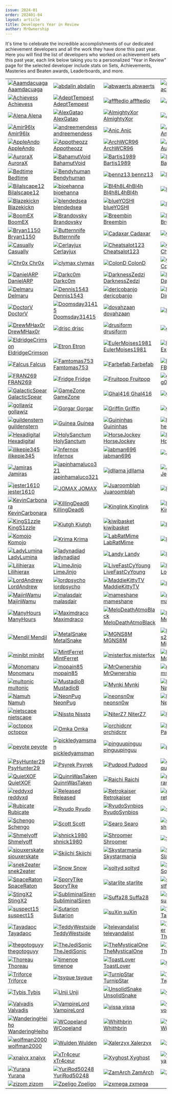 ```yaml
---
issue: 2024-01
order: 202401-04
layout: article
title: Developers Year in Review
author: MrOwnership
---
```


It's time to celebrate the incredible accomplishments of our dedicated achievement developers and all the work they have done this past year. Here you will find the list of developers who worked on achievement sets this past year, each link below taking you to a personalized "Year in Review" page for the selected developer include stats on Sets, Achievements, Masteries and Beaten awards, Leaderboards, and more.

|                                                                                                                                                                                                       |                                                                                                                                                                                                           |                                                                                                                                                                                                                   |                                                                                                                                                                                                                       |
| ----------------------------------------------------------------------------------------------------------------------------------------------------------------------------------------------------- | --------------------------------------------------------------------------------------------------------------------------------------------------------------------------------------------------------- | ----------------------------------------------------------------------------------------------------------------------------------------------------------------------------------------------------------------- | --------------------------------------------------------------------------------------------------------------------------------------------------------------------------------------------------------------------- |
| <a href="./Dev/Aaamdacuaga.html" target="_blank" rel="noopener"><img class="rauserpic" src="https://retroachievements.org/UserPic/Aaamdacuaga.png" alt="Aaamdacuaga"> Aaamdacuaga</a>                 | <a href="./Dev/abdalin.html" target="_blank" rel="noopener"><img class="rauserpic" src="https://retroachievements.org/UserPic/abdalin.png" alt="abdalin"> abdalin</a>                                     | <a href="./Dev/abwaerts.html" target="_blank" rel="noopener"><img class="rauserpic" src="https://retroachievements.org/UserPic/abwaerts.png" alt="abwaerts"> abwaerts</a>                                         | <a href="./Dev/acheaplemon.html" target="_blank" rel="noopener"><img class="rauserpic" src="https://retroachievements.org/UserPic/acheaplemon.png" alt="acheaplemon"> acheaplemon</a>                                 |
| <a href="./Dev/Achievess.html" target="_blank" rel="noopener"><img class="rauserpic" src="https://retroachievements.org/UserPic/Achievess.png" alt="Achievess"> Achievess</a>                         | <a href="./Dev/AdeptTempest.html" target="_blank" rel="noopener"><img class="rauserpic" src="https://retroachievements.org/UserPic/AdeptTempest.png" alt="AdeptTempest"> AdeptTempest</a>                 | <a href="./Dev/affftedio.html" target="_blank" rel="noopener"><img class="rauserpic" src="https://retroachievements.org/UserPic/affftedio.png" alt="affftedio"> affftedio</a>                                     | <a href="./Dev/AfroRyan.html" target="_blank" rel="noopener"><img class="rauserpic" src="https://retroachievements.org/UserPic/AfroRyan.png" alt="AfroRyan"> AfroRyan</a>                                             |
| <a href="./Dev/Alena.html" target="_blank" rel="noopener"><img class="rauserpic" src="https://retroachievements.org/UserPic/Alena.png" alt="Alena"> Alena</a>                                         | <a href="./Dev/AlexGatao.html" target="_blank" rel="noopener"><img class="rauserpic" src="https://retroachievements.org/UserPic/AlexGatao.png" alt="AlexGatao"> AlexGatao</a>                             | <a href="./Dev/AlmightyXor.html" target="_blank" rel="noopener"><img class="rauserpic" src="https://retroachievements.org/UserPic/AlmightyXor.png" alt="AlmightyXor"> AlmightyXor</a>                             | <a href="./Dev/Altomar.html" target="_blank" rel="noopener"><img class="rauserpic" src="https://retroachievements.org/UserPic/Altomar.png" alt="Altomar"> Altomar</a>                                                 |
| <a href="./Dev/Amir96lx.html" target="_blank" rel="noopener"><img class="rauserpic" src="https://retroachievements.org/UserPic/Amir96lx.png" alt="Amir96lx"> Amir96lx</a>                             | <a href="./Dev/andreemendess.html" target="_blank" rel="noopener"><img class="rauserpic" src="https://retroachievements.org/UserPic/andreemendess.png" alt="andreemendess"> andreemendess</a>             | <a href="./Dev/Anic.html" target="_blank" rel="noopener"><img class="rauserpic" src="https://retroachievements.org/UserPic/Anic.png" alt="Anic"> Anic</a>                                                         | <a href="./Dev/AntonioFNN.html" target="_blank" rel="noopener"><img class="rauserpic" src="https://retroachievements.org/UserPic/AntonioFNN.png" alt="AntonioFNN"> AntonioFNN</a>                                     |
| <a href="./Dev/AppleAndo.html" target="_blank" rel="noopener"><img class="rauserpic" src="https://retroachievements.org/UserPic/AppleAndo.png" alt="AppleAndo"> AppleAndo</a>                         | <a href="./Dev/Appotheozz.html" target="_blank" rel="noopener"><img class="rauserpic" src="https://retroachievements.org/UserPic/Appotheozz.png" alt="Appotheozz"> Appotheozz</a>                         | <a href="./Dev/ArchWCR96.html" target="_blank" rel="noopener"><img class="rauserpic" src="https://retroachievements.org/UserPic/ArchWCR96.png" alt="ArchWCR96"> ArchWCR96</a>                                     | <a href="./Dev/AuburnRDM.html" target="_blank" rel="noopener"><img class="rauserpic" src="https://retroachievements.org/UserPic/AuburnRDM.png" alt="AuburnRDM"> AuburnRDM</a>                                         |
| <a href="./Dev/AuroraX.html" target="_blank" rel="noopener"><img class="rauserpic" src="https://retroachievements.org/UserPic/AuroraX.png" alt="AuroraX"> AuroraX</a>                                 | <a href="./Dev/BahamutVoid.html" target="_blank" rel="noopener"><img class="rauserpic" src="https://retroachievements.org/UserPic/BahamutVoid.png" alt="BahamutVoid"> BahamutVoid</a>                     | <a href="./Dev/Bartis1989.html" target="_blank" rel="noopener"><img class="rauserpic" src="https://retroachievements.org/UserPic/Bartis1989.png" alt="Bartis1989"> Bartis1989</a>                                 | <a href="./Dev/BatFastardJordy.html" target="_blank" rel="noopener"><img class="rauserpic" src="https://retroachievements.org/UserPic/BatFastardJordy.png" alt="BatFastardJordy"> BatFastardJordy</a>                 |
| <a href="./Dev/Bedtime.html" target="_blank" rel="noopener"><img class="rauserpic" src="https://retroachievements.org/UserPic/Bedtime.png" alt="Bedtime"> Bedtime</a>                                 | <a href="./Dev/Bendyhuman.html" target="_blank" rel="noopener"><img class="rauserpic" src="https://retroachievements.org/UserPic/Bendyhuman.png" alt="Bendyhuman"> Bendyhuman</a>                         | <a href="./Dev/bennz13.html" target="_blank" rel="noopener"><img class="rauserpic" src="https://retroachievements.org/UserPic/bennz13.png" alt="bennz13"> bennz13</a>                                             | <a href="./Dev/Biendeo.html" target="_blank" rel="noopener"><img class="rauserpic" src="https://retroachievements.org/UserPic/Biendeo.png" alt="Biendeo"> Biendeo</a>                                                 |
| <a href="./Dev/Bilalscape12.html" target="_blank" rel="noopener"><img class="rauserpic" src="https://retroachievements.org/UserPic/Bilalscape12.png" alt="Bilalscape12"> Bilalscape12</a>             | <a href="./Dev/bjoehanna.html" target="_blank" rel="noopener"><img class="rauserpic" src="https://retroachievements.org/UserPic/bjoehanna.png" alt="bjoehanna"> bjoehanna</a>                             | <a href="./Dev/Bl4h8L4hBl4h.html" target="_blank" rel="noopener"><img class="rauserpic" src="https://retroachievements.org/UserPic/Bl4h8L4hBl4h.png" alt="Bl4h8L4hBl4h"> Bl4h8L4hBl4h</a>                         | <a href="./Dev/Blatancy.html" target="_blank" rel="noopener"><img class="rauserpic" src="https://retroachievements.org/UserPic/Blatancy.png" alt="Blatancy"> Blatancy</a>                                             |
| <a href="./Dev/Blazekickn.html" target="_blank" rel="noopener"><img class="rauserpic" src="https://retroachievements.org/UserPic/Blazekickn.png" alt="Blazekickn"> Blazekickn</a>                     | <a href="./Dev/blendedsea.html" target="_blank" rel="noopener"><img class="rauserpic" src="https://retroachievements.org/UserPic/blendedsea.png" alt="blendedsea"> blendedsea</a>                         | <a href="./Dev/blueYOSHI.html" target="_blank" rel="noopener"><img class="rauserpic" src="https://retroachievements.org/UserPic/blueYOSHI.png" alt="blueYOSHI"> blueYOSHI</a>                                     | <a href="./Dev/BOBLS.html" target="_blank" rel="noopener"><img class="rauserpic" src="https://retroachievements.org/UserPic/BOBLS.png" alt="BOBLS"> BOBLS</a>                                                         |
| <a href="./Dev/BoomEX.html" target="_blank" rel="noopener"><img class="rauserpic" src="https://retroachievements.org/UserPic/BoomEX.png" alt="BoomEX"> BoomEX</a>                                     | <a href="./Dev/Brandovsky.html" target="_blank" rel="noopener"><img class="rauserpic" src="https://retroachievements.org/UserPic/Brandovsky.png" alt="Brandovsky"> Brandovsky</a>                         | <a href="./Dev/Breembin.html" target="_blank" rel="noopener"><img class="rauserpic" src="https://retroachievements.org/UserPic/Breembin.png" alt="Breembin"> Breembin</a>                                         | <a href="./Dev/BrunoKiko.html" target="_blank" rel="noopener"><img class="rauserpic" src="https://retroachievements.org/UserPic/BrunoKiko.png" alt="BrunoKiko"> BrunoKiko</a>                                         |
| <a href="./Dev/Bryan1150.html" target="_blank" rel="noopener"><img class="rauserpic" src="https://retroachievements.org/UserPic/Bryan1150.png" alt="Bryan1150"> Bryan1150</a>                         | <a href="./Dev/Butternnife.html" target="_blank" rel="noopener"><img class="rauserpic" src="https://retroachievements.org/UserPic/Butternnife.png" alt="Butternnife"> Butternnife</a>                     | <a href="./Dev/Cadaxar.html" target="_blank" rel="noopener"><img class="rauserpic" src="https://retroachievements.org/UserPic/Cadaxar.png" alt="Cadaxar"> Cadaxar</a>                                             | <a href="./Dev/Cadex.html" target="_blank" rel="noopener"><img class="rauserpic" src="https://retroachievements.org/UserPic/Cadex.png" alt="Cadex"> Cadex</a>                                                         |
| <a href="./Dev/Casually.html" target="_blank" rel="noopener"><img class="rauserpic" src="https://retroachievements.org/UserPic/Casually.png" alt="Casually"> Casually</a>                             | <a href="./Dev/Cerlayjux.html" target="_blank" rel="noopener"><img class="rauserpic" src="https://retroachievements.org/UserPic/Cerlayjux.png" alt="Cerlayjux"> Cerlayjux</a>                             | <a href="./Dev/Cheatsalot123.html" target="_blank" rel="noopener"><img class="rauserpic" src="https://retroachievements.org/UserPic/Cheatsalot123.png" alt="Cheatsalot123"> Cheatsalot123</a>                     | <a href="./Dev/ChocoMilk.html" target="_blank" rel="noopener"><img class="rauserpic" src="https://retroachievements.org/UserPic/ChocoMilk.png" alt="ChocoMilk"> ChocoMilk</a>                                         |
| <a href="./Dev/Chr0x.html" target="_blank" rel="noopener"><img class="rauserpic" src="https://retroachievements.org/UserPic/Chr0x.png" alt="Chr0x"> Chr0x</a>                                         | <a href="./Dev/clymax.html" target="_blank" rel="noopener"><img class="rauserpic" src="https://retroachievements.org/UserPic/clymax.png" alt="clymax"> clymax</a>                                         | <a href="./Dev/ColonD.html" target="_blank" rel="noopener"><img class="rauserpic" src="https://retroachievements.org/UserPic/ColonD.png" alt="ColonD"> ColonD</a>                                                 | <a href="./Dev/Coloradohusky.html" target="_blank" rel="noopener"><img class="rauserpic" src="https://retroachievements.org/UserPic/Coloradohusky.png" alt="Coloradohusky"> Coloradohusky</a>                         |
| <a href="./Dev/DanielARP.html" target="_blank" rel="noopener"><img class="rauserpic" src="https://retroachievements.org/UserPic/DanielARP.png" alt="DanielARP"> DanielARP</a>                         | <a href="./Dev/Darkc0m.html" target="_blank" rel="noopener"><img class="rauserpic" src="https://retroachievements.org/UserPic/Darkc0m.png" alt="Darkc0m"> Darkc0m</a>                                     | <a href="./Dev/DarknessZedzi.html" target="_blank" rel="noopener"><img class="rauserpic" src="https://retroachievements.org/UserPic/DarknessZedzi.png" alt="DarknessZedzi"> DarknessZedzi</a>                     | <a href="./Dev/DarkyAndreas.html" target="_blank" rel="noopener"><img class="rauserpic" src="https://retroachievements.org/UserPic/DarkyAndreas.png" alt="DarkyAndreas"> DarkyAndreas</a>                             |
| <a href="./Dev/Delmaru.html" target="_blank" rel="noopener"><img class="rauserpic" src="https://retroachievements.org/UserPic/Delmaru.png" alt="Delmaru"> Delmaru</a>                                 | <a href="./Dev/Dennis1543.html" target="_blank" rel="noopener"><img class="rauserpic" src="https://retroachievements.org/UserPic/Dennis1543.png" alt="Dennis1543"> Dennis1543</a>                         | <a href="./Dev/dericobanjo.html" target="_blank" rel="noopener"><img class="rauserpic" src="https://retroachievements.org/UserPic/dericobanjo.png" alt="dericobanjo"> dericobanjo</a>                             | <a href="./Dev/Dimedime.html" target="_blank" rel="noopener"><img class="rauserpic" src="https://retroachievements.org/UserPic/Dimedime.png" alt="Dimedime"> Dimedime</a>                                             |
| <a href="./Dev/DoctorV.html" target="_blank" rel="noopener"><img class="rauserpic" src="https://retroachievements.org/UserPic/DoctorV.png" alt="DoctorV"> DoctorV</a>                                 | <a href="./Dev/Doomsday31415.html" target="_blank" rel="noopener"><img class="rauserpic" src="https://retroachievements.org/UserPic/Doomsday31415.png" alt="Doomsday31415"> Doomsday31415</a>             | <a href="./Dev/dovahzaan.html" target="_blank" rel="noopener"><img class="rauserpic" src="https://retroachievements.org/UserPic/dovahzaan.png" alt="dovahzaan"> dovahzaan</a>                                     | <a href="./Dev/Dreaker.html" target="_blank" rel="noopener"><img class="rauserpic" src="https://retroachievements.org/UserPic/Dreaker.png" alt="Dreaker"> Dreaker</a>                                                 |
| <a href="./Dev/DrewMHax0r.html" target="_blank" rel="noopener"><img class="rauserpic" src="https://retroachievements.org/UserPic/DrewMHax0r.png" alt="DrewMHax0r"> DrewMHax0r</a>                     | <a href="./Dev/drisc.html" target="_blank" rel="noopener"><img class="rauserpic" src="https://retroachievements.org/UserPic/drisc.png" alt="drisc"> drisc</a>                                             | <a href="./Dev/drusiform.html" target="_blank" rel="noopener"><img class="rauserpic" src="https://retroachievements.org/UserPic/drusiform.png" alt="drusiform"> drusiform</a>                                     | <a href="./Dev/elbearno.html" target="_blank" rel="noopener"><img class="rauserpic" src="https://retroachievements.org/UserPic/elbearno.png" alt="elbearno"> elbearno</a>                                             |
| <a href="./Dev/EldridgeCrimson.html" target="_blank" rel="noopener"><img class="rauserpic" src="https://retroachievements.org/UserPic/EldridgeCrimson.png" alt="EldridgeCrimson"> EldridgeCrimson</a> | <a href="./Dev/Etron.html" target="_blank" rel="noopener"><img class="rauserpic" src="https://retroachievements.org/UserPic/Etron.png" alt="Etron"> Etron</a>                                             | <a href="./Dev/EulerMoises1981.html" target="_blank" rel="noopener"><img class="rauserpic" src="https://retroachievements.org/UserPic/EulerMoises1981.png" alt="EulerMoises1981"> EulerMoises1981</a>             | <a href="./Dev/Excessiveiser.html" target="_blank" rel="noopener"><img class="rauserpic" src="https://retroachievements.org/UserPic/Excessiveiser.png" alt="Excessiveiser"> Excessiveiser</a>                         |
| <a href="./Dev/Falcus.html" target="_blank" rel="noopener"><img class="rauserpic" src="https://retroachievements.org/UserPic/Falcus.png" alt="Falcus"> Falcus</a>                                     | <a href="./Dev/Famtomas753.html" target="_blank" rel="noopener"><img class="rauserpic" src="https://retroachievements.org/UserPic/Famtomas753.png" alt="Famtomas753"> Famtomas753</a>                     | <a href="./Dev/Farbefab.html" target="_blank" rel="noopener"><img class="rauserpic" src="https://retroachievements.org/UserPic/Farbefab.png" alt="Farbefab"> Farbefab</a>                                         | <a href="./Dev/FBernkastelKues.html" target="_blank" rel="noopener"><img class="rauserpic" src="https://retroachievements.org/UserPic/FBernkastelKues.png" alt="FBernkastelKues"> FBernkastelKues</a>                 |
| <a href="./Dev/FRAN269.html" target="_blank" rel="noopener"><img class="rauserpic" src="https://retroachievements.org/UserPic/FRAN269.png" alt="FRAN269"> FRAN269</a>                                 | <a href="./Dev/Fridge.html" target="_blank" rel="noopener"><img class="rauserpic" src="https://retroachievements.org/UserPic/Fridge.png" alt="Fridge"> Fridge</a>                                         | <a href="./Dev/Fruitpop.html" target="_blank" rel="noopener"><img class="rauserpic" src="https://retroachievements.org/UserPic/Fruitpop.png" alt="Fruitpop"> Fruitpop</a>                                         | <a href="./Dev/g0dm0d3.html" target="_blank" rel="noopener"><img class="rauserpic" src="https://retroachievements.org/UserPic/g0dm0d3.png" alt="g0dm0d3"> g0dm0d3</a>                                                 |
| <a href="./Dev/GalacticSpear.html" target="_blank" rel="noopener"><img class="rauserpic" src="https://retroachievements.org/UserPic/GalacticSpear.png" alt="GalacticSpear"> GalacticSpear</a>         | <a href="./Dev/GameZone.html" target="_blank" rel="noopener"><img class="rauserpic" src="https://retroachievements.org/UserPic/GameZone.png" alt="GameZone"> GameZone</a>                                 | <a href="./Dev/Ghal416.html" target="_blank" rel="noopener"><img class="rauserpic" src="https://retroachievements.org/UserPic/Ghal416.png" alt="Ghal416"> Ghal416</a>                                             | <a href="./Dev/Gloves.html" target="_blank" rel="noopener"><img class="rauserpic" src="https://retroachievements.org/UserPic/Gloves.png" alt="Gloves"> Gloves</a>                                                     |
| <a href="./Dev/gollawiz.html" target="_blank" rel="noopener"><img class="rauserpic" src="https://retroachievements.org/UserPic/gollawiz.png" alt="gollawiz"> gollawiz</a>                             | <a href="./Dev/Gorgar.html" target="_blank" rel="noopener"><img class="rauserpic" src="https://retroachievements.org/UserPic/Gorgar.png" alt="Gorgar"> Gorgar</a>                                         | <a href="./Dev/Griffin.html" target="_blank" rel="noopener"><img class="rauserpic" src="https://retroachievements.org/UserPic/Griffin.png" alt="Griffin"> Griffin</a>                                             | <a href="./Dev/Gudra.html" target="_blank" rel="noopener"><img class="rauserpic" src="https://retroachievements.org/UserPic/Gudra.png" alt="Gudra"> Gudra</a>                                                         |
| <a href="./Dev/guildenstern.html" target="_blank" rel="noopener"><img class="rauserpic" src="https://retroachievements.org/UserPic/guildenstern.png" alt="guildenstern"> guildenstern</a>             | <a href="./Dev/Guinea.html" target="_blank" rel="noopener"><img class="rauserpic" src="https://retroachievements.org/UserPic/Guinea.png" alt="Guinea"> Guinea</a>                                         | <a href="./Dev/Guininhas.html" target="_blank" rel="noopener"><img class="rauserpic" src="https://retroachievements.org/UserPic/Guininhas.png" alt="Guininhas"> Guininhas</a>                                     | <a href="./Dev/herrshaun.html" target="_blank" rel="noopener"><img class="rauserpic" src="https://retroachievements.org/UserPic/herrshaun.png" alt="herrshaun"> herrshaun</a>                                         |
| <a href="./Dev/Hexadigital.html" target="_blank" rel="noopener"><img class="rauserpic" src="https://retroachievements.org/UserPic/Hexadigital.png" alt="Hexadigital"> Hexadigital</a>                 | <a href="./Dev/HolySanctum.html" target="_blank" rel="noopener"><img class="rauserpic" src="https://retroachievements.org/UserPic/HolySanctum.png" alt="HolySanctum"> HolySanctum</a>                     | <a href="./Dev/HorseJockey.html" target="_blank" rel="noopener"><img class="rauserpic" src="https://retroachievements.org/UserPic/HorseJockey.png" alt="HorseJockey"> HorseJockey</a>                             | <a href="./Dev/Hotscrock.html" target="_blank" rel="noopener"><img class="rauserpic" src="https://retroachievements.org/UserPic/Hotscrock.png" alt="Hotscrock"> Hotscrock</a>                                         |
| <a href="./Dev/ilikepie345.html" target="_blank" rel="noopener"><img class="rauserpic" src="https://retroachievements.org/UserPic/ilikepie345.png" alt="ilikepie345"> ilikepie345</a>                 | <a href="./Dev/Infernox.html" target="_blank" rel="noopener"><img class="rauserpic" src="https://retroachievements.org/UserPic/Infernox.png" alt="Infernox"> Infernox</a>                                 | <a href="./Dev/jabman696.html" target="_blank" rel="noopener"><img class="rauserpic" src="https://retroachievements.org/UserPic/jabman696.png" alt="jabman696"> jabman696</a>                                     | <a href="./Dev/JAM.html" target="_blank" rel="noopener"><img class="rauserpic" src="https://retroachievements.org/UserPic/JAM.png" alt="JAM"> JAM</a>                                                                 |
| <a href="./Dev/Jamiras.html" target="_blank" rel="noopener"><img class="rauserpic" src="https://retroachievements.org/UserPic/Jamiras.png" alt="Jamiras"> Jamiras</a>                                 | <a href="./Dev/japinhamaluco321.html" target="_blank" rel="noopener"><img class="rauserpic" src="https://retroachievements.org/UserPic/japinhamaluco321.png" alt="japinhamaluco321"> japinhamaluco321</a> | <a href="./Dev/jdllama.html" target="_blank" rel="noopener"><img class="rauserpic" src="https://retroachievements.org/UserPic/jdllama.png" alt="jdllama"> jdllama</a>                                             | <a href="./Dev/Jenettebaghead.html" target="_blank" rel="noopener"><img class="rauserpic" src="https://retroachievements.org/UserPic/Jenettebaghead.png" alt="Jenettebaghead"> Jenettebaghead</a>                     |
| <a href="./Dev/jester1610.html" target="_blank" rel="noopener"><img class="rauserpic" src="https://retroachievements.org/UserPic/jester1610.png" alt="jester1610"> jester1610</a>                     | <a href="./Dev/JOMAX.html" target="_blank" rel="noopener"><img class="rauserpic" src="https://retroachievements.org/UserPic/JOMAX.png" alt="JOMAX"> JOMAX</a>                                             | <a href="./Dev/Juaroomblah.html" target="_blank" rel="noopener"><img class="rauserpic" src="https://retroachievements.org/UserPic/Juaroomblah.png" alt="Juaroomblah"> Juaroomblah</a>                             | <a href="./Dev/Kayesay.html" target="_blank" rel="noopener"><img class="rauserpic" src="https://retroachievements.org/UserPic/Kayesay.png" alt="Kayesay"> Kayesay</a>                                                 |
| <a href="./Dev/KevinCarbonara.html" target="_blank" rel="noopener"><img class="rauserpic" src="https://retroachievements.org/UserPic/KevinCarbonara.png" alt="KevinCarbonara"> KevinCarbonara</a>     | <a href="./Dev/KillingDead6.html" target="_blank" rel="noopener"><img class="rauserpic" src="https://retroachievements.org/UserPic/KillingDead6.png" alt="KillingDead6"> KillingDead6</a>                 | <a href="./Dev/Kinglink.html" target="_blank" rel="noopener"><img class="rauserpic" src="https://retroachievements.org/UserPic/Kinglink.png" alt="Kinglink"> Kinglink</a>                                         | <a href="./Dev/KingRognar.html" target="_blank" rel="noopener"><img class="rauserpic" src="https://retroachievements.org/UserPic/KingRognar.png" alt="KingRognar"> KingRognar</a>                                     |
| <a href="./Dev/KingS1zzle.html" target="_blank" rel="noopener"><img class="rauserpic" src="https://retroachievements.org/UserPic/KingS1zzle.png" alt="KingS1zzle"> KingS1zzle</a>                     | <a href="./Dev/Kiutgh.html" target="_blank" rel="noopener"><img class="rauserpic" src="https://retroachievements.org/UserPic/Kiutgh.png" alt="Kiutgh"> Kiutgh</a>                                         | <a href="./Dev/kiwibasket.html" target="_blank" rel="noopener"><img class="rauserpic" src="https://retroachievements.org/UserPic/kiwibasket.png" alt="kiwibasket"> kiwibasket</a>                                 | <a href="./Dev/kmpers.html" target="_blank" rel="noopener"><img class="rauserpic" src="https://retroachievements.org/UserPic/kmpers.png" alt="kmpers"> kmpers</a>                                                     |
| <a href="./Dev/Komojo.html" target="_blank" rel="noopener"><img class="rauserpic" src="https://retroachievements.org/UserPic/Komojo.png" alt="Komojo"> Komojo</a>                                     | <a href="./Dev/Krima.html" target="_blank" rel="noopener"><img class="rauserpic" src="https://retroachievements.org/UserPic/Krima.png" alt="Krima"> Krima</a>                                             | <a href="./Dev/LabRatMime.html" target="_blank" rel="noopener"><img class="rauserpic" src="https://retroachievements.org/UserPic/LabRatMime.png" alt="LabRatMime"> LabRatMime</a>                                 | <a href="./Dev/Labuff.html" target="_blank" rel="noopener"><img class="rauserpic" src="https://retroachievements.org/UserPic/Labuff.png" alt="Labuff"> Labuff</a>                                                     |
| <a href="./Dev/LadyLumina.html" target="_blank" rel="noopener"><img class="rauserpic" src="https://retroachievements.org/UserPic/LadyLumina.png" alt="LadyLumina"> LadyLumina</a>                     | <a href="./Dev/ladynadiad.html" target="_blank" rel="noopener"><img class="rauserpic" src="https://retroachievements.org/UserPic/ladynadiad.png" alt="ladynadiad"> ladynadiad</a>                         | <a href="./Dev/Landy.html" target="_blank" rel="noopener"><img class="rauserpic" src="https://retroachievements.org/UserPic/Landy.png" alt="Landy"> Landy</a>                                                     | <a href="./Dev/Layton.html" target="_blank" rel="noopener"><img class="rauserpic" src="https://retroachievements.org/UserPic/Layton.png" alt="Layton"> Layton</a>                                                     |
| <a href="./Dev/Lilihierax.html" target="_blank" rel="noopener"><img class="rauserpic" src="https://retroachievements.org/UserPic/Lilihierax.png" alt="Lilihierax"> Lilihierax</a>                     | <a href="./Dev/LimeJinjo.html" target="_blank" rel="noopener"><img class="rauserpic" src="https://retroachievements.org/UserPic/LimeJinjo.png" alt="LimeJinjo"> LimeJinjo</a>                             | <a href="./Dev/LiveFastCyYoung.html" target="_blank" rel="noopener"><img class="rauserpic" src="https://retroachievements.org/UserPic/LiveFastCyYoung.png" alt="LiveFastCyYoung"> LiveFastCyYoung</a>             | <a href="./Dev/LogicalFallacy.html" target="_blank" rel="noopener"><img class="rauserpic" src="https://retroachievements.org/UserPic/LogicalFallacy.png" alt="LogicalFallacy"> LogicalFallacy</a>                     |
| <a href="./Dev/LordAndrew.html" target="_blank" rel="noopener"><img class="rauserpic" src="https://retroachievements.org/UserPic/LordAndrew.png" alt="LordAndrew"> LordAndrew</a>                     | <a href="./Dev/lordpsycho.html" target="_blank" rel="noopener"><img class="rauserpic" src="https://retroachievements.org/UserPic/lordpsycho.png" alt="lordpsycho"> lordpsycho</a>                         | <a href="./Dev/MaddieKittyTV.html" target="_blank" rel="noopener"><img class="rauserpic" src="https://retroachievements.org/UserPic/MaddieKittyTV.png" alt="MaddieKittyTV"> MaddieKittyTV</a>                     | <a href="./Dev/MahBoi.html" target="_blank" rel="noopener"><img class="rauserpic" src="https://retroachievements.org/UserPic/MahBoi.png" alt="MahBoi"> MahBoi</a>                                                     |
| <a href="./Dev/MajinWamu.html" target="_blank" rel="noopener"><img class="rauserpic" src="https://retroachievements.org/UserPic/MajinWamu.png" alt="MajinWamu"> MajinWamu</a>                         | <a href="./Dev/malasdair.html" target="_blank" rel="noopener"><img class="rauserpic" src="https://retroachievements.org/UserPic/malasdair.png" alt="malasdair"> malasdair</a>                             | <a href="./Dev/mameshane.html" target="_blank" rel="noopener"><img class="rauserpic" src="https://retroachievements.org/UserPic/mameshane.png" alt="mameshane"> mameshane</a>                                     | <a href="./Dev/manakoDE.html" target="_blank" rel="noopener"><img class="rauserpic" src="https://retroachievements.org/UserPic/manakoDE.png" alt="manakoDE"> manakoDE</a>                                             |
| <a href="./Dev/ManyHours.html" target="_blank" rel="noopener"><img class="rauserpic" src="https://retroachievements.org/UserPic/ManyHours.png" alt="ManyHours"> ManyHours</a>                         | <a href="./Dev/Maximdraco.html" target="_blank" rel="noopener"><img class="rauserpic" src="https://retroachievements.org/UserPic/Maximdraco.png" alt="Maximdraco"> Maximdraco</a>                         | <a href="./Dev/MeloDeathAtmoBlack.html" target="_blank" rel="noopener"><img class="rauserpic" src="https://retroachievements.org/UserPic/MeloDeathAtmoBlack.png" alt="MeloDeathAtmoBlack"> MeloDeathAtmoBlack</a> | <a href="./Dev/MelodyAsh.html" target="_blank" rel="noopener"><img class="rauserpic" src="https://retroachievements.org/UserPic/MelodyAsh.png" alt="MelodyAsh"> MelodyAsh</a>                                         |
| <a href="./Dev/Mendil.html" target="_blank" rel="noopener"><img class="rauserpic" src="https://retroachievements.org/UserPic/Mendil.png" alt="Mendil"> Mendil</a>                                     | <a href="./Dev/MetalSnake.html" target="_blank" rel="noopener"><img class="rauserpic" src="https://retroachievements.org/UserPic/MetalSnake.png" alt="MetalSnake"> MetalSnake</a>                         | <a href="./Dev/MGNS8M.html" target="_blank" rel="noopener"><img class="rauserpic" src="https://retroachievements.org/UserPic/MGNS8M.png" alt="MGNS8M"> MGNS8M</a>                                                 | <a href="./Dev/MiguelsoaresGames2.html" target="_blank" rel="noopener"><img class="rauserpic" src="https://retroachievements.org/UserPic/MiguelsoaresGames2.png" alt="MiguelsoaresGames2"> MiguelsoaresGames2</a>     |
| <a href="./Dev/minibt.html" target="_blank" rel="noopener"><img class="rauserpic" src="https://retroachievements.org/UserPic/minibt.png" alt="minibt"> minibt</a>                                     | <a href="./Dev/MintFerret.html" target="_blank" rel="noopener"><img class="rauserpic" src="https://retroachievements.org/UserPic/MintFerret.png" alt="MintFerret"> MintFerret</a>                         | <a href="./Dev/misterfox.html" target="_blank" rel="noopener"><img class="rauserpic" src="https://retroachievements.org/UserPic/misterfox.png" alt="misterfox"> misterfox</a>                                     | <a href="./Dev/ModelZGolden.html" target="_blank" rel="noopener"><img class="rauserpic" src="https://retroachievements.org/UserPic/ModelZGolden.png" alt="ModelZGolden"> ModelZGolden</a>                             |
| <a href="./Dev/Monomaru.html" target="_blank" rel="noopener"><img class="rauserpic" src="https://retroachievements.org/UserPic/Monomaru.png" alt="Monomaru"> Monomaru</a>                             | <a href="./Dev/mopain85.html" target="_blank" rel="noopener"><img class="rauserpic" src="https://retroachievements.org/UserPic/mopain85.png" alt="mopain85"> mopain85</a>                                 | <a href="./Dev/MrOwnership.html" target="_blank" rel="noopener"><img class="rauserpic" src="https://retroachievements.org/UserPic/MrOwnership.png" alt="MrOwnership"> MrOwnership</a>                             | <a href="./Dev/msdmario.html" target="_blank" rel="noopener"><img class="rauserpic" src="https://retroachievements.org/UserPic/msdmario.png" alt="msdmario"> msdmario</a>                                             |
| <a href="./Dev/multonic.html" target="_blank" rel="noopener"><img class="rauserpic" src="https://retroachievements.org/UserPic/multonic.png" alt="multonic"> multonic</a>                             | <a href="./Dev/MustadioB.html" target="_blank" rel="noopener"><img class="rauserpic" src="https://retroachievements.org/UserPic/MustadioB.png" alt="MustadioB"> MustadioB</a>                             | <a href="./Dev/Mynki.html" target="_blank" rel="noopener"><img class="rauserpic" src="https://retroachievements.org/UserPic/Mynki.png" alt="Mynki"> Mynki</a>                                                     | <a href="./Dev/NamcoPlayer9871.html" target="_blank" rel="noopener"><img class="rauserpic" src="https://retroachievements.org/UserPic/NamcoPlayer9871.png" alt="NamcoPlayer9871"> NamcoPlayer9871</a>                 |
| <a href="./Dev/Namuh.html" target="_blank" rel="noopener"><img class="rauserpic" src="https://retroachievements.org/UserPic/Namuh.png" alt="Namuh"> Namuh</a>                                         | <a href="./Dev/NeonPug.html" target="_blank" rel="noopener"><img class="rauserpic" src="https://retroachievements.org/UserPic/NeonPug.png" alt="NeonPug"> NeonPug</a>                                     | <a href="./Dev/neonsn0w.html" target="_blank" rel="noopener"><img class="rauserpic" src="https://retroachievements.org/UserPic/neonsn0w.png" alt="neonsn0w"> neonsn0w</a>                                         | <a href="./Dev/Nevermond12.html" target="_blank" rel="noopener"><img class="rauserpic" src="https://retroachievements.org/UserPic/Nevermond12.png" alt="Nevermond12"> Nevermond12</a>                                 |
| <a href="./Dev/nietscape.html" target="_blank" rel="noopener"><img class="rauserpic" src="https://retroachievements.org/UserPic/nietscape.png" alt="nietscape"> nietscape</a>                         | <a href="./Dev/Nisstq.html" target="_blank" rel="noopener"><img class="rauserpic" src="https://retroachievements.org/UserPic/Nisstq.png" alt="Nisstq"> Nisstq</a>                                         | <a href="./Dev/NiterZ7.html" target="_blank" rel="noopener"><img class="rauserpic" src="https://retroachievements.org/UserPic/NiterZ7.png" alt="NiterZ7"> NiterZ7</a>                                             | <a href="./Dev/NurErik.html" target="_blank" rel="noopener"><img class="rauserpic" src="https://retroachievements.org/UserPic/NurErik.png" alt="NurErik"> NurErik</a>                                                 |
| <a href="./Dev/octopox.html" target="_blank" rel="noopener"><img class="rauserpic" src="https://retroachievements.org/UserPic/octopox.png" alt="octopox"> octopox</a>                                 | <a href="./Dev/Omka.html" target="_blank" rel="noopener"><img class="rauserpic" src="https://retroachievements.org/UserPic/Omka.png" alt="Omka"> Omka</a>                                                 | <a href="./Dev/orchidcnr.html" target="_blank" rel="noopener"><img class="rauserpic" src="https://retroachievements.org/UserPic/orchidcnr.png" alt="orchidcnr"> orchidcnr</a>                                     | <a href="./Dev/PaulGoesDEV.html" target="_blank" rel="noopener"><img class="rauserpic" src="https://retroachievements.org/UserPic/PaulGoesDEV.png" alt="PaulGoesDEV"> PaulGoesDEV</a>                                 |
| <a href="./Dev/peyote.html" target="_blank" rel="noopener"><img class="rauserpic" src="https://retroachievements.org/UserPic/peyote.png" alt="peyote"> peyote</a>                                     | <a href="./Dev/pickledyamsman.html" target="_blank" rel="noopener"><img class="rauserpic" src="https://retroachievements.org/UserPic/pickledyamsman.png" alt="pickledyamsman"> pickledyamsman</a>         | <a href="./Dev/pinguupinguu.html" target="_blank" rel="noopener"><img class="rauserpic" src="https://retroachievements.org/UserPic/pinguupinguu.png" alt="pinguupinguu"> pinguupinguu</a>                         | <a href="./Dev/psyduck.html" target="_blank" rel="noopener"><img class="rauserpic" src="https://retroachievements.org/UserPic/psyduck.png" alt="psyduck"> psyduck</a>                                                 |
| <a href="./Dev/PsyHunter29.html" target="_blank" rel="noopener"><img class="rauserpic" src="https://retroachievements.org/UserPic/PsyHunter29.png" alt="PsyHunter29"> PsyHunter29</a>                 | <a href="./Dev/Psyrek.html" target="_blank" rel="noopener"><img class="rauserpic" src="https://retroachievements.org/UserPic/Psyrek.png" alt="Psyrek"> Psyrek</a>                                         | <a href="./Dev/Pudpod.html" target="_blank" rel="noopener"><img class="rauserpic" src="https://retroachievements.org/UserPic/Pudpod.png" alt="Pudpod"> Pudpod</a>                                                 | <a href="./Dev/quantumdev.html" target="_blank" rel="noopener"><img class="rauserpic" src="https://retroachievements.org/UserPic/quantumdev.png" alt="quantumdev"> quantumdev</a>                                     |
| <a href="./Dev/QuietXOF.html" target="_blank" rel="noopener"><img class="rauserpic" src="https://retroachievements.org/UserPic/QuietXOF.png" alt="QuietXOF"> QuietXOF</a>                             | <a href="./Dev/QuinnWasTaken.html" target="_blank" rel="noopener"><img class="rauserpic" src="https://retroachievements.org/UserPic/QuinnWasTaken.png" alt="QuinnWasTaken"> QuinnWasTaken</a>             | <a href="./Dev/Raichi.html" target="_blank" rel="noopener"><img class="rauserpic" src="https://retroachievements.org/UserPic/Raichi.png" alt="Raichi"> Raichi</a>                                                 | <a href="./Dev/raniejogos.html" target="_blank" rel="noopener"><img class="rauserpic" src="https://retroachievements.org/UserPic/raniejogos.png" alt="raniejogos"> raniejogos</a>                                     |
| <a href="./Dev/reddyxd.html" target="_blank" rel="noopener"><img class="rauserpic" src="https://retroachievements.org/UserPic/reddyxd.png" alt="reddyxd"> reddyxd</a>                                 | <a href="./Dev/Released.html" target="_blank" rel="noopener"><img class="rauserpic" src="https://retroachievements.org/UserPic/Released.png" alt="Released"> Released</a>                                 | <a href="./Dev/Retrokaiser.html" target="_blank" rel="noopener"><img class="rauserpic" src="https://retroachievements.org/UserPic/Retrokaiser.png" alt="Retrokaiser"> Retrokaiser</a>                             | <a href="./Dev/retromodern.html" target="_blank" rel="noopener"><img class="rauserpic" src="https://retroachievements.org/UserPic/retromodern.png" alt="retromodern"> retromodern</a>                                 |
| <a href="./Dev/Rubicate.html" target="_blank" rel="noopener"><img class="rauserpic" src="https://retroachievements.org/UserPic/Rubicate.png" alt="Rubicate"> Rubicate</a>                             | <a href="./Dev/Ryudo.html" target="_blank" rel="noopener"><img class="rauserpic" src="https://retroachievements.org/UserPic/Ryudo.png" alt="Ryudo"> Ryudo</a>                                             | <a href="./Dev/RyudoSynbios.html" target="_blank" rel="noopener"><img class="rauserpic" src="https://retroachievements.org/UserPic/RyudoSynbios.png" alt="RyudoSynbios"> RyudoSynbios</a>                         | <a href="./Dev/s0uth.html" target="_blank" rel="noopener"><img class="rauserpic" src="https://retroachievements.org/UserPic/s0uth.png" alt="s0uth"> s0uth</a>                                                         |
| <a href="./Dev/Schengo.html" target="_blank" rel="noopener"><img class="rauserpic" src="https://retroachievements.org/UserPic/Schengo.png" alt="Schengo"> Schengo</a>                                 | <a href="./Dev/Scott.html" target="_blank" rel="noopener"><img class="rauserpic" src="https://retroachievements.org/UserPic/Scott.png" alt="Scott"> Scott</a>                                             | <a href="./Dev/Searo.html" target="_blank" rel="noopener"><img class="rauserpic" src="https://retroachievements.org/UserPic/Searo.png" alt="Searo"> Searo</a>                                                     | <a href="./Dev/shalmezad.html" target="_blank" rel="noopener"><img class="rauserpic" src="https://retroachievements.org/UserPic/shalmezad.png" alt="shalmezad"> shalmezad</a>                                         |
| <a href="./Dev/Shmelyoff.html" target="_blank" rel="noopener"><img class="rauserpic" src="https://retroachievements.org/UserPic/Shmelyoff.png" alt="Shmelyoff"> Shmelyoff</a>                         | <a href="./Dev/shnick1980.html" target="_blank" rel="noopener"><img class="rauserpic" src="https://retroachievements.org/UserPic/shnick1980.png" alt="shnick1980"> shnick1980</a>                         | <a href="./Dev/Shroomer.html" target="_blank" rel="noopener"><img class="rauserpic" src="https://retroachievements.org/UserPic/Shroomer.png" alt="Shroomer"> Shroomer</a>                                         | <a href="./Dev/Sines.html" target="_blank" rel="noopener"><img class="rauserpic" src="https://retroachievements.org/UserPic/Sines.png" alt="Sines"> Sines</a>                                                         |
| <a href="./Dev/siouxerskate.html" target="_blank" rel="noopener"><img class="rauserpic" src="https://retroachievements.org/UserPic/siouxerskate.png" alt="siouxerskate"> siouxerskate</a>             | <a href="./Dev/Skiichi.html" target="_blank" rel="noopener"><img class="rauserpic" src="https://retroachievements.org/UserPic/Skiichi.png" alt="Skiichi"> Skiichi</a>                                     | <a href="./Dev/Skystarmania.html" target="_blank" rel="noopener"><img class="rauserpic" src="https://retroachievements.org/UserPic/Skystarmania.png" alt="Skystarmania"> Skystarmania</a>                         | <a href="./Dev/SlashTangent.html" target="_blank" rel="noopener"><img class="rauserpic" src="https://retroachievements.org/UserPic/SlashTangent.png" alt="SlashTangent"> SlashTangent</a>                             |
| <a href="./Dev/snek2eater.html" target="_blank" rel="noopener"><img class="rauserpic" src="https://retroachievements.org/UserPic/snek2eater.png" alt="snek2eater"> snek2eater</a>                     | <a href="./Dev/Snow.html" target="_blank" rel="noopener"><img class="rauserpic" src="https://retroachievements.org/UserPic/Snow.png" alt="Snow"> Snow</a>                                                 | <a href="./Dev/soltyd.html" target="_blank" rel="noopener"><img class="rauserpic" src="https://retroachievements.org/UserPic/soltyd.png" alt="soltyd"> soltyd</a>                                                 | <a href="./Dev/Soulsderfuchs.html" target="_blank" rel="noopener"><img class="rauserpic" src="https://retroachievements.org/UserPic/Soulsderfuchs.png" alt="Soulsderfuchs"> Soulsderfuchs</a>                         |
| <a href="./Dev/SpaceRaton.html" target="_blank" rel="noopener"><img class="rauserpic" src="https://retroachievements.org/UserPic/SpaceRaton.png" alt="SpaceRaton"> SpaceRaton</a>                     | <a href="./Dev/SporyTike.html" target="_blank" rel="noopener"><img class="rauserpic" src="https://retroachievements.org/UserPic/SporyTike.png" alt="SporyTike"> SporyTike</a>                             | <a href="./Dev/starlite.html" target="_blank" rel="noopener"><img class="rauserpic" src="https://retroachievements.org/UserPic/starlite.png" alt="starlite"> starlite</a>                                         | <a href="./Dev/stfN1337.html" target="_blank" rel="noopener"><img class="rauserpic" src="https://retroachievements.org/UserPic/stfN1337.png" alt="stfN1337"> stfN1337</a>                                             |
| <a href="./Dev/StingX2.html" target="_blank" rel="noopener"><img class="rauserpic" src="https://retroachievements.org/UserPic/StingX2.png" alt="StingX2"> StingX2</a>                                 | <a href="./Dev/SubliminalSiren.html" target="_blank" rel="noopener"><img class="rauserpic" src="https://retroachievements.org/UserPic/SubliminalSiren.png" alt="SubliminalSiren"> SubliminalSiren</a>     | <a href="./Dev/Suffa28.html" target="_blank" rel="noopener"><img class="rauserpic" src="https://retroachievements.org/UserPic/Suffa28.png" alt="Suffa28"> Suffa28</a>                                             | <a href="./Dev/sulpemago.html" target="_blank" rel="noopener"><img class="rauserpic" src="https://retroachievements.org/UserPic/sulpemago.png" alt="sulpemago"> sulpemago</a>                                         |
| <a href="./Dev/suspect15.html" target="_blank" rel="noopener"><img class="rauserpic" src="https://retroachievements.org/UserPic/suspect15.png" alt="suspect15"> suspect15</a>                         | <a href="./Dev/Sutarion.html" target="_blank" rel="noopener"><img class="rauserpic" src="https://retroachievements.org/UserPic/Sutarion.png" alt="Sutarion"> Sutarion</a>                                 | <a href="./Dev/suXin.html" target="_blank" rel="noopener"><img class="rauserpic" src="https://retroachievements.org/UserPic/suXin.png" alt="suXin"> suXin</a>                                                     | <a href="./Dev/Tardigrade.html" target="_blank" rel="noopener"><img class="rauserpic" src="https://retroachievements.org/UserPic/Tardigrade.png" alt="Tardigrade"> Tardigrade</a>                                     |
| <a href="./Dev/Tayadaoc.html" target="_blank" rel="noopener"><img class="rauserpic" src="https://retroachievements.org/UserPic/Tayadaoc.png" alt="Tayadaoc"> Tayadaoc</a>                             | <a href="./Dev/TeddyWestside.html" target="_blank" rel="noopener"><img class="rauserpic" src="https://retroachievements.org/UserPic/TeddyWestside.png" alt="TeddyWestside"> TeddyWestside</a>             | <a href="./Dev/televandalist.html" target="_blank" rel="noopener"><img class="rauserpic" src="https://retroachievements.org/UserPic/televandalist.png" alt="televandalist"> televandalist</a>                     | <a href="./Dev/ThatAmericanSlacker.html" target="_blank" rel="noopener"><img class="rauserpic" src="https://retroachievements.org/UserPic/ThatAmericanSlacker.png" alt="ThatAmericanSlacker"> ThatAmericanSlacker</a> |
| <a href="./Dev/thegotoguyy.html" target="_blank" rel="noopener"><img class="rauserpic" src="https://retroachievements.org/UserPic/thegotoguyy.png" alt="thegotoguyy"> thegotoguyy</a>                 | <a href="./Dev/TheJediSonic.html" target="_blank" rel="noopener"><img class="rauserpic" src="https://retroachievements.org/UserPic/TheJediSonic.png" alt="TheJediSonic"> TheJediSonic</a>                 | <a href="./Dev/TheMysticalOne.html" target="_blank" rel="noopener"><img class="rauserpic" src="https://retroachievements.org/UserPic/TheMysticalOne.png" alt="TheMysticalOne"> TheMysticalOne</a>                 | <a href="./Dev/TheOpponent.html" target="_blank" rel="noopener"><img class="rauserpic" src="https://retroachievements.org/UserPic/TheOpponent.png" alt="TheOpponent"> TheOpponent</a>                                 |
| <a href="./Dev/Thoreau.html" target="_blank" rel="noopener"><img class="rauserpic" src="https://retroachievements.org/UserPic/Thoreau.png" alt="Thoreau"> Thoreau</a>                                 | <a href="./Dev/timenoe.html" target="_blank" rel="noopener"><img class="rauserpic" src="https://retroachievements.org/UserPic/timenoe.png" alt="timenoe"> timenoe</a>                                     | <a href="./Dev/ToastLover.html" target="_blank" rel="noopener"><img class="rauserpic" src="https://retroachievements.org/UserPic/ToastLover.png" alt="ToastLover"> ToastLover</a>                                 | <a href="./Dev/tomojin.html" target="_blank" rel="noopener"><img class="rauserpic" src="https://retroachievements.org/UserPic/tomojin.png" alt="tomojin"> tomojin</a>                                                 |
| <a href="./Dev/Triforce.html" target="_blank" rel="noopener"><img class="rauserpic" src="https://retroachievements.org/UserPic/Triforce.png" alt="Triforce"> Triforce</a>                             | <a href="./Dev/tsyque.html" target="_blank" rel="noopener"><img class="rauserpic" src="https://retroachievements.org/UserPic/tsyque.png" alt="tsyque"> tsyque</a>                                         | <a href="./Dev/TurnipStar.html" target="_blank" rel="noopener"><img class="rauserpic" src="https://retroachievements.org/UserPic/TurnipStar.png" alt="TurnipStar"> TurnipStar</a>                                 | <a href="./Dev/TwosomesUP.html" target="_blank" rel="noopener"><img class="rauserpic" src="https://retroachievements.org/UserPic/TwosomesUP.png" alt="TwosomesUP"> TwosomesUP</a>                                     |
| <a href="./Dev/Tybis.html" target="_blank" rel="noopener"><img class="rauserpic" src="https://retroachievements.org/UserPic/Tybis.png" alt="Tybis"> Tybis</a>                                         | <a href="./Dev/Unji.html" target="_blank" rel="noopener"><img class="rauserpic" src="https://retroachievements.org/UserPic/Unji.png" alt="Unji"> Unji</a>                                                 | <a href="./Dev/UnsolidSnake.html" target="_blank" rel="noopener"><img class="rauserpic" src="https://retroachievements.org/UserPic/UnsolidSnake.png" alt="UnsolidSnake"> UnsolidSnake</a>                         | <a href="./Dev/valts.html" target="_blank" rel="noopener"><img class="rauserpic" src="https://retroachievements.org/UserPic/valts.png" alt="valts"> valts</a>                                                         |
| <a href="./Dev/Valvadis.html" target="_blank" rel="noopener"><img class="rauserpic" src="https://retroachievements.org/UserPic/Valvadis.png" alt="Valvadis"> Valvadis</a>                             | <a href="./Dev/VampireLord.html" target="_blank" rel="noopener"><img class="rauserpic" src="https://retroachievements.org/UserPic/VampireLord.png" alt="VampireLord"> VampireLord</a>                     | <a href="./Dev/vissa.html" target="_blank" rel="noopener"><img class="rauserpic" src="https://retroachievements.org/UserPic/vissa.png" alt="vissa"> vissa</a>                                                     | <a href="./Dev/voiceofautumn.html" target="_blank" rel="noopener"><img class="rauserpic" src="https://retroachievements.org/UserPic/voiceofautumn.png" alt="voiceofautumn"> voiceofautumn</a>                         |
| <a href="./Dev/WanderingHeiho.html" target="_blank" rel="noopener"><img class="rauserpic" src="https://retroachievements.org/UserPic/WanderingHeiho.png" alt="WanderingHeiho"> WanderingHeiho</a>     | <a href="./Dev/WCopeland.html" target="_blank" rel="noopener"><img class="rauserpic" src="https://retroachievements.org/UserPic/WCopeland.png" alt="WCopeland"> WCopeland</a>                             | <a href="./Dev/Whithbrin.html" target="_blank" rel="noopener"><img class="rauserpic" src="https://retroachievements.org/UserPic/Whithbrin.png" alt="Whithbrin"> Whithbrin</a>                                     | <a href="./Dev/WilHiteWarrior.html" target="_blank" rel="noopener"><img class="rauserpic" src="https://retroachievements.org/UserPic/WilHiteWarrior.png" alt="WilHiteWarrior"> WilHiteWarrior</a>                     |
| <a href="./Dev/wolfman2000.html" target="_blank" rel="noopener"><img class="rauserpic" src="https://retroachievements.org/UserPic/wolfman2000.png" alt="wolfman2000"> wolfman2000</a>                 | <a href="./Dev/Wulden.html" target="_blank" rel="noopener"><img class="rauserpic" src="https://retroachievements.org/UserPic/Wulden.png" alt="Wulden"> Wulden</a>                                         | <a href="./Dev/Xalerzyx.html" target="_blank" rel="noopener"><img class="rauserpic" src="https://retroachievements.org/UserPic/Xalerzyx.png" alt="Xalerzyx"> Xalerzyx</a>                                         | <a href="./Dev/xClawz.html" target="_blank" rel="noopener"><img class="rauserpic" src="https://retroachievements.org/UserPic/xClawz.png" alt="xClawz"> xClawz</a>                                                     |
| <a href="./Dev/xnaivx.html" target="_blank" rel="noopener"><img class="rauserpic" src="https://retroachievements.org/UserPic/xnaivx.png" alt="xnaivx"> xnaivx</a>                                     | <a href="./Dev/xTr4ceur.html" target="_blank" rel="noopener"><img class="rauserpic" src="https://retroachievements.org/UserPic/xTr4ceur.png" alt="xTr4ceur"> xTr4ceur</a>                                 | <a href="./Dev/Xyghost.html" target="_blank" rel="noopener"><img class="rauserpic" src="https://retroachievements.org/UserPic/Xyghost.png" alt="Xyghost"> Xyghost</a>                                             | <a href="./Dev/yahoowahooey.html" target="_blank" rel="noopener"><img class="rauserpic" src="https://retroachievements.org/UserPic/yahoowahooey.png" alt="yahoowahooey"> yahoowahooey</a>                             |
| <a href="./Dev/Yurana.html" target="_blank" rel="noopener"><img class="rauserpic" src="https://retroachievements.org/UserPic/Yurana.png" alt="Yurana"> Yurana</a>                                     | <a href="./Dev/YuriRod50248.html" target="_blank" rel="noopener"><img class="rauserpic" src="https://retroachievements.org/UserPic/YuriRod50248.png" alt="YuriRod50248"> YuriRod50248</a>                 | <a href="./Dev/ZamArch.html" target="_blank" rel="noopener"><img class="rauserpic" src="https://retroachievements.org/UserPic/ZamArch.png" alt="ZamArch"> ZamArch</a>                                             | <a href="./Dev/ZeeRA.html" target="_blank" rel="noopener"><img class="rauserpic" src="https://retroachievements.org/UserPic/ZeeRA.png" alt="ZeeRA"> ZeeRA</a>                                                         |
| <a href="./Dev/zizom.html" target="_blank" rel="noopener"><img class="rauserpic" src="https://retroachievements.org/UserPic/zizom.png" alt="zizom"> zizom</a>                                         | <a href="./Dev/Zpeligo.html" target="_blank" rel="noopener"><img class="rauserpic" src="https://retroachievements.org/UserPic/Zpeligo.png" alt="Zpeligo"> Zpeligo</a>                                     | <a href="./Dev/zxmega.html" target="_blank" rel="noopener"><img class="rauserpic" src="https://retroachievements.org/UserPic/zxmega.png" alt="zxmega"> zxmega</a>                                                 |                                                                                                                                                                                                                       |